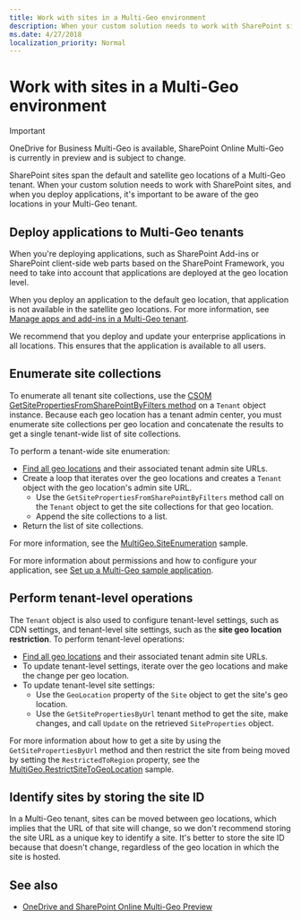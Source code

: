 ```yaml
---
title: Work with sites in a Multi-Geo environment
description: When your custom solution needs to work with SharePoint sites, and when you deploy applications, it's important to be aware of the geo locations in your Multi-Geo tenant. 
ms.date: 4/27/2018
localization_priority: Normal
---
```


# Work with sites in a Multi-Geo environment

> [!IMPORTANT] 
> OneDrive for Business Multi-Geo is available, SharePoint Online Multi-Geo is currently in preview and is subject to change.

SharePoint sites span the default and satellite geo locations of a Multi-Geo tenant. When your custom solution needs to work with SharePoint sites, and when you deploy applications, it's important to be aware of the geo locations in your Multi-Geo tenant. 

## Deploy applications to Multi-Geo tenants

When you're deploying applications, such as SharePoint Add-ins or SharePoint client-side web parts based on the SharePoint Framework, you need to take into account that applications are deployed at the geo location level. 

When you deploy an application to the default geo location, that application is not available in the satellite geo locations. For more information, see [Manage apps and add-ins in a Multi-Geo tenant](multigeo-apps.md).

We recommend that you deploy and update your enterprise applications in all locations. This ensures that the application is available to all users.

## Enumerate site collections

To enumerate all tenant site collections, use the [CSOM GetSitePropertiesFromSharePointByFilters method](https://msdn.microsoft.com/en-us/library/microsoft.online.sharepoint.tenantadministration.tenant.getsitepropertiesfromsharepointbyfilters.aspx) on a `Tenant` object instance. Because each geo location has a tenant admin center,  you must enumerate site collections per geo location and concatenate the results to get a single tenant-wide list of site collections.

To perform a tenant-wide site enumeration:

- [Find all geo locations](multigeo-discovery.md) and their associated tenant admin site URLs.
- Create a loop that iterates over the geo locations and creates a `Tenant` object with the geo location's admin site URL.
	- Use the `GetSitePropertiesFromSharePointByFilters` method call on the `Tenant` object to get the site collections for that geo location.
	- Append the site collections to a list.
- Return the list of site collections.

For more information, see the [MultiGeo.SiteEnumeration](https://github.com/SharePoint/PnP/tree/dev/Samples/MultiGeo.SiteEnumeration) sample.

For more information about permissions and how to configure your application, see [Set up a Multi-Geo sample application](multigeo-sampleapplicationsetup.md).

## Perform tenant-level operations

The `Tenant` object is also used to configure tenant-level settings, such as CDN settings, and tenant-level site settings, such as the **site geo location restriction**. To perform tenant-level operations:

- [Find all geo locations](multigeo-discovery.md) and their associated tenant admin site URLs.
- To update tenant-level settings, iterate over the geo locations and make the change per geo location.
- To update tenant-level site settings: 
	- Use the `GeoLocation` property of the `Site` object to get the site's geo location.
	- Use the `GetSitePropertiesByUrl` tenant method to get the site, make changes, and call `Update` on the retrieved `SiteProperties` object.

For more information about how to get a site by using the `GetSitePropertiesByUrl` method and then restrict the site from being moved by setting the `RestrictedToRegion` property, see the [MultiGeo.RestrictSiteToGeoLocation](https://github.com/SharePoint/PnP/tree/dev/Samples/MultiGeo.RestrictSiteToGeoLocation) sample. 

## Identify sites by storing the site ID

In a Multi-Geo tenant, sites can be moved between geo locations, which implies that the URL of that site will change, so we don't recommend storing the site URL as a unique key to identify a site. It's better to store the site ID because that doesn't change, regardless of the geo location in which the site is hosted. 


## See also

- [OneDrive and SharePoint Online Multi-Geo Preview](multigeo-introduction.md)

